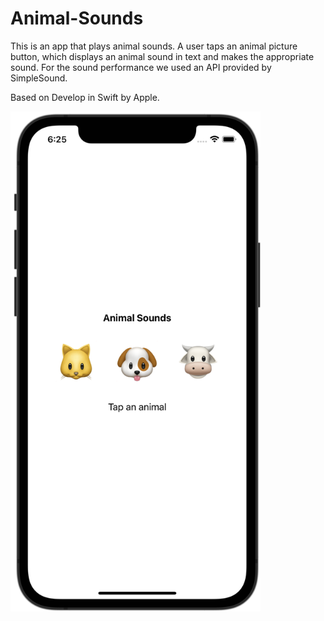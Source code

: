 # Animal-Sounds

This is an app that plays animal sounds. A user taps an animal picture button, which displays an animal sound in text and makes the appropriate sound.
For the sound performance we used an API provided by SimpleSound.

Based on Develop in Swift by Apple.

<img src="/screenshot.png" width=400>

